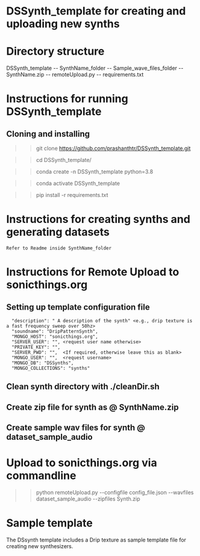 
# DSSynth_template for creating and uploading new synths

# Directory structure

DSSynth_template
 -- SynthName_folder
 -- Sample_wave_files_folder
 -- SynthName.zip 
 -- remoteUpload.py
 -- requirements.txt

# Instructions for running DSSynth_template

## Cloning and installing

  >> git clone https://github.com/prashanthtr/DSSynth_template.git

  >> cd DSSynth_template/

  >> conda create -n DSSynth_template python=3.8

  >> conda activate DSSynth_template

  >> pip install -r requirements.txt

# Instructions for creating synths and generating datasets
	Refer to Readme inside SynthName_folder

# Instructions for Remote Upload to sonicthings.org

## Setting up template configuration file

      "description": " A description of the synth" <e.g., drip texture is a fast frequency sweep over 50hz>
	  "soundname": "DripPatternSynth",
      "MONGO_HOST": "sonicthings.org", 
      "SERVER_USER": "", <request user name otherwise> 
      "PRIVATE_KEY": "",
      "SERVER_PWD": "",  <If required, otherwise leave this as blank>
      "MONGO_USER": "",  <request username>
      "MONGO_DB": "DSSynths",
      "MONGO_COLLECTIONS": "synths"

## Clean synth directory with ./cleanDir.sh

## Create zip file for synth as @ SynthName.zip

## Create sample wav files for synth @ dataset_sample_audio 


# Upload to sonicthings.org via commandline

>> python remoteUpload.py --configfile config_file.json --wavfiles dataset_sample_audio --zipfiles Synth.zip

# Sample template 

The DSsynth template includes a Drip texture as sample template file for creating new synthesizers.

